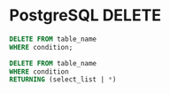 # PostgreSQL DELETE

```sql
DELETE FROM table_name
WHERE condition;
```

```sql
DELETE FROM table_name
WHERE condition
RETURNING (select_list | *)
```
